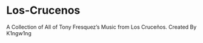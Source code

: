 # Los-Crucenos
A Collection of All of Tony Fresquez’s Music from Los Cruceños. Created By K1ngw1ng

